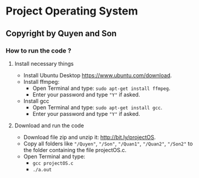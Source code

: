 # Project Operating System


## Copyright by Quyen and Son
### How to run the code ?

1. Install necessary things
    - Install Ubuntu Desktop https://www.ubuntu.com/download.
    - Install ffmpeg:
        * Open Terminal and type: `sudo apt-get install ffmpeg`.
        * Enter your password and type `"Y"` if asked.
    - Install gcc
        * Open Terminal and type: `sudo apt-get install gcc`.
        * Enter your password and type `"Y"` if asked.

2. Download and run the code
    - Download file zip and unzip it: http://bit.ly/projectOS.
    - Copy all folders like `"/Quyen"`, `"/Son"`, `"/Quan1"`, `"/Quan2"`, `"/Son2"` to the folder containing the file projectOS.c.
    - Open Terminal and type:
        * `gcc projectOS.c`
        * `./a.out`
